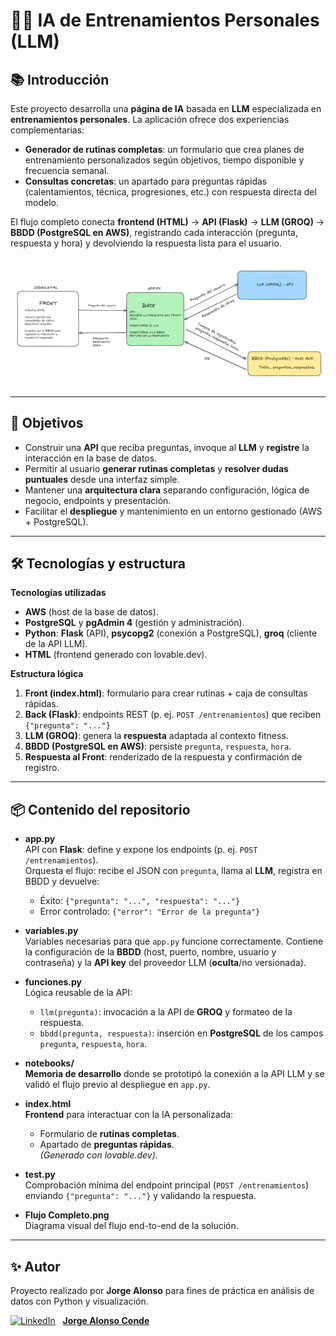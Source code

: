 # 🏋️‍♂️ IA de Entrenamientos Personales (LLM)

## 📚 Introducción

Este proyecto desarrolla una **página de IA** basada en **LLM** especializada en **entrenamientos personales**. La aplicación ofrece dos experiencias complementarias:

- **Generador de rutinas completas**: un formulario que crea planes de entrenamiento personalizados según objetivos, tiempo disponible y frecuencia semanal.
- **Consultas concretas**: un apartado para preguntas rápidas (calentamientos, técnica, progresiones, etc.) con respuesta directa del modelo.

El flujo completo conecta **frontend (HTML)** → **API (Flask)** → **LLM (GROQ)** → **BBDD (PostgreSQL en AWS)**, registrando cada interacción (pregunta, respuesta y hora) y devolviendo la respuesta lista para el usuario.

![Flujo completo](Docs/Flujo_Completo.png)

---

## 🎯 Objetivos

- Construir una **API** que reciba preguntas, invoque al **LLM** y **registre** la interacción en la base de datos.
- Permitir al usuario **generar rutinas completas** y **resolver dudas puntuales** desde una interfaz simple.
- Mantener una **arquitectura clara** separando configuración, lógica de negocio, endpoints y presentación.
- Facilitar el **despliegue** y mantenimiento en un entorno gestionado (AWS + PostgreSQL).

---

## 🛠️ Tecnologías y estructura

**Tecnologías utilizadas**
- **AWS** (host de la base de datos).
- **PostgreSQL** y **pgAdmin 4** (gestión y administración).
- **Python**: **Flask** (API), **psycopg2** (conexión a PostgreSQL), **groq** (cliente de la API LLM).
- **HTML** (frontend generado con lovable.dev).

**Estructura lógica**
1. **Front (index.html)**: formulario para crear rutinas + caja de consultas rápidas.  
2. **Back (Flask)**: endpoints REST (p. ej. `POST /entrenamientos`) que reciben `{"pregunta": "..."}`
3. **LLM (GROQ)**: genera la **respuesta** adaptada al contexto fitness.  
4. **BBDD (PostgreSQL en AWS)**: persiste `pregunta`, `respuesta`, `hora`.  
5. **Respuesta al Front**: renderizado de la respuesta y confirmación de registro.

---

## 📦 Contenido del repositorio

- **app.py**  
  API con **Flask**: define y expone los endpoints (p. ej. `POST /entrenamientos`).  
  Orquesta el flujo: recibe el JSON con `pregunta`, llama al **LLM**, registra en BBDD y devuelve:  
  - Éxito: `{"pregunta": "...", "respuesta": "..."}`  
  - Error controlado: `{"error": "Error de la pregunta"}`

- **variables.py**  
  Variables necesarias para que `app.py` funcione correctamente. Contiene la configuración de la **BBDD** (host, puerto, nombre, usuario y contraseña) y la **API key** del proveedor LLM (**oculta**/no versionada).

- **funciones.py**  
  Lógica reusable de la API:  
  - `llm(pregunta)`: invocación a la API de **GROQ** y formateo de la respuesta.  
  - `bbdd(pregunta, respuesta)`: inserción en **PostgreSQL** de los campos `pregunta`, `respuesta`, `hora`.

- **notebooks/**  
  **Memoria de desarrollo** donde se prototipó la conexión a la API LLM y se validó el flujo previo al despliegue en `app.py`.

- **index.html**  
  **Frontend** para interactuar con la IA personalizada:  
  - Formulario de **rutinas completas**.  
  - Apartado de **preguntas rápidas**.  
  *(Generado con lovable.dev).*

- **test.py**  
  Comprobación mínima del endpoint principal (`POST /entrenamientos`) enviando `{"pregunta": "..."}` y validando la respuesta.

- **Flujo Completo.png**  
  Diagrama visual del flujo end-to-end de la solución.

---

## ✨ Autor

Proyecto realizado por **Jorge Alonso** para fines de práctica en análisis de datos con Python y visualización.

[![LinkedIn](https://img.shields.io/badge/-LinkedIn-0077B5?logo=linkedin&logoColor=white&style=flat-square)](https://www.linkedin.com/in/jorge-alonso-conde) &nbsp; [**Jorge Alonso Conde**](https://www.linkedin.com/in/jorge-alonso-conde)
